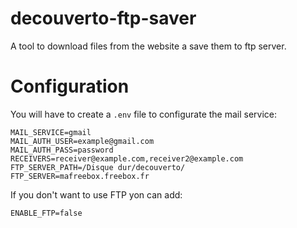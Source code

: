 # decouverto-ftp-saver
A tool to download files from the website a save them to ftp server.

# Configuration

You will have to create a `.env` file to configurate the mail service:
```dosini
MAIL_SERVICE=gmail
MAIL_AUTH_USER=example@gmail.com
MAIL_AUTH_PASS=password
RECEIVERS=receiver@example.com,receiver2@example.com
FTP_SERVER_PATH=/Disque dur/decouverto/
FTP_SERVER=mafreebox.freebox.fr
```

If you don't want to use FTP yon can add:
```
ENABLE_FTP=false
```